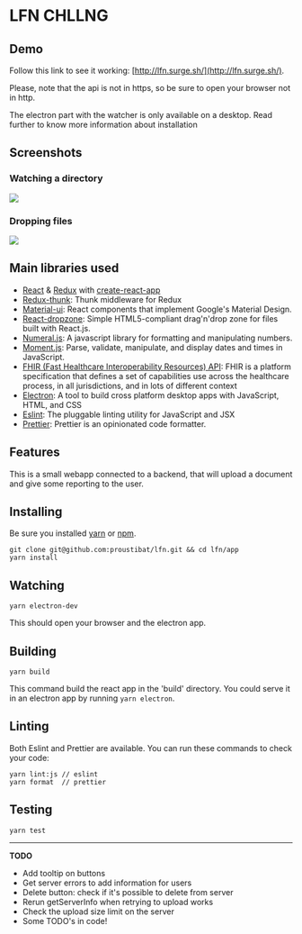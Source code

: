 # LFN CHLLNG

## Demo

Follow this link to see it working: [http://lfn.surge.sh/](http://lfn.surge.sh/).

Please, note that the api is not in https, so be sure to open your browser not in http.

The electron part with the watcher is only available on a desktop. Read further to know more information about installation 

## Screenshots

### Watching a directory

<img src="https://user-images.githubusercontent.com/1054387/42737931-993626a8-887b-11e8-9c85-302fa5b10651.gif"/>

### Dropping files

<img src="https://user-images.githubusercontent.com/1054387/42737964-207433b2-887c-11e8-9d7b-92cf01ffa986.gif"/>

## Main libraries used

- [React](https://reactjs.org/) & [Redux](https://redux.js.org/) with [create-react-app](https://github.com/facebook/create-react-app)
- [Redux-thunk](https://github.com/reduxjs/redux-thunk): Thunk middleware for Redux
- [Material-ui](https://material-ui.com/): React components that implement Google's Material Design.
- [React-dropzone](https://react-dropzone.netlify.com/): Simple HTML5-compliant drag'n'drop zone for files built with React.js.
- [Numeral.js](http://numeraljs.com/): A javascript library for formatting and manipulating numbers.
- [Moment.js](https://momentjs.com/): Parse, validate, manipulate, and display dates and times in JavaScript.
- [FHIR (Fast Healthcare Interoperability Resources) API](https://www.hl7.org/fhir/overview.html): FHIR is a platform specification that defines a set of capabilities use across the healthcare process, in all jurisdictions, and in lots of different context
- [Electron](https://electronjs.org/): A tool to build cross platform desktop apps with JavaScript, HTML, and CSS
- [Eslint](https://eslint.org/): The pluggable linting utility for JavaScript and JSX
- [Prettier](https://prettier.io/): Prettier is an opinionated code formatter. 

## Features

This is a small webapp connected to a backend, that will upload a document and give some reporting to the user.

## Installing

Be sure you installed [yarn](https://yarnpkg.com/lang/en/) or [npm](https://www.npmjs.com/).

```
git clone git@github.com:proustibat/lfn.git && cd lfn/app
yarn install
```
## Watching

```
yarn electron-dev
```

This should open your browser and the electron app.

## Building

```
yarn build
```

This command build the react app in the 'build' directory. You could serve it in an electron app by running `yarn electron`.


## Linting
Both Eslint and Prettier are available. You can run these commands to check your code: 

```
yarn lint:js // eslint
yarn format  // prettier
```

## Testing

```
yarn test
```


----------------------------


**TODO**

- Add tooltip on buttons
- Get server errors to add information for users
- Delete button: check if it's possible to delete from server
- Rerun getServerInfo when retrying to upload works
- Check the upload size limit on the server
- Some TODO's in code!
